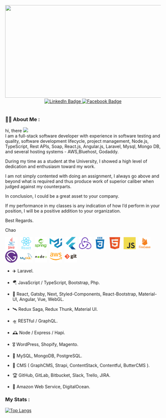 <div align="center">
  <img src="https://media.giphy.com/media/dWesBcTLavkZuG35MI/giphy.gif" width="600" height="300"/>
</div>
 <div id="badges" align="center">
  <a href="https://www.linkedin.com/in/chao-wang-45197a1a4">
    <img src="https://img.shields.io/badge/LinkedIn-blue?style=for-the-badge&logo=linkedin&logoColor=white" alt="LinkedIn Badge"/>
  </a>
  
  <a href="https://www.facebook.com/profile.php?id=100053774950193">
    <img src="https://img.shields.io/badge/FaceBook-red?style=for-the-badge&logo=facebook&logoColor=white" alt="Facebook Badge"/>
  </a>  
</div>
<div id="profileview" align="center">
  <img src="https://komarev.com/ghpvc/?username=ChaoWang318915&style=flat-square&color=blue" alt=""/>
</div>

### :man_technologist: About Me :
hi, there
  <img src="https://media.giphy.com/media/hvRJCLFzcasrR4ia7z/giphy.gif" width="30px"/>  
  I am a full-stack software developer with experience in software testing and quality, software development lifecycle, project management, Node.js, TypeScript, Rest APIs, Soap, React.js, Angular.js, Laravel, Mysql, Mongo DB, and several hosting systems - AWS,Bluehost, Godaddy.

During my time as a student at the University, I showed a high level of dedication and enthusiasm toward my work.

I am not simply contented with doing an assignment, I always go above and beyond what is required and thus produce work of superior caliber when judged against my counterparts.

In conclusion, I could be a great asset to your company.

If my performance in my classes is any indication of how I’d perform in your position, I will be a positive addition to your organization.

Best Regards.

Chao

<div>
  <img src="https://github.com/devicons/devicon/blob/master/icons/java/java-original-wordmark.svg" title="Java" alt="Java" width="40" height="40"/>&nbsp;
  <img src="https://github.com/devicons/devicon/blob/master/icons/react/react-original-wordmark.svg" title="React" alt="React" width="40" height="40"/>&nbsp;
  <img src="https://github.com/devicons/devicon/blob/master/icons/spring/spring-original-wordmark.svg" title="Spring" alt="Spring" width="40" height="40"/>&nbsp;
  <img src="https://github.com/devicons/devicon/blob/master/icons/materialui/materialui-original.svg" title="Material UI" alt="Material UI" width="40" height="40"/>&nbsp;
  <img src="https://github.com/devicons/devicon/blob/master/icons/flutter/flutter-original.svg" title="Flutter" alt="Flutter" width="40" height="40"/>&nbsp;
  <img src="https://github.com/devicons/devicon/blob/master/icons/redux/redux-original.svg" title="Redux" alt="Redux " width="40" height="40"/>&nbsp;
  <img src="https://github.com/devicons/devicon/blob/master/icons/css3/css3-plain-wordmark.svg"  title="CSS3" alt="CSS" width="40" height="40"/>&nbsp;
  <img src="https://github.com/devicons/devicon/blob/master/icons/html5/html5-original.svg" title="HTML5" alt="HTML" width="40" height="40"/>&nbsp;
  <img src="https://github.com/devicons/devicon/blob/master/icons/javascript/javascript-original.svg" title="JavaScript" alt="JavaScript" width="40" height="40"/>&nbsp;
  <img src="https://github.com/devicons/devicon/blob/master/icons/firebase/firebase-plain-wordmark.svg" title="Firebase" alt="Firebase" width="40" height="40"/>&nbsp;
  <img src="https://github.com/devicons/devicon/blob/master/icons/gatsby/gatsby-original.svg" title="Gatsby"  alt="Gatsby" width="40" height="40"/>&nbsp;
  <img src="https://github.com/devicons/devicon/blob/master/icons/mysql/mysql-original-wordmark.svg" title="MySQL"  alt="MySQL" width="40" height="40"/>&nbsp;
  <img src="https://github.com/devicons/devicon/blob/master/icons/nodejs/nodejs-original-wordmark.svg" title="NodeJS" alt="NodeJS" width="40" height="40"/>&nbsp;
  <img src="https://github.com/devicons/devicon/blob/master/icons/amazonwebservices/amazonwebservices-plain-wordmark.svg" title="AWS" alt="AWS" width="40" height="40"/>&nbsp;
  <img src="https://github.com/devicons/devicon/blob/master/icons/git/git-original-wordmark.svg" title="Git" **alt="Git" width="40" height="40"/>
</div>

- :airplane: Laravel.
 
- :parachute:  JavaScript / TypeScript, Bootstrap, Php.

- :helicopter: React, Gatsby, Next, Styled-Components, React-Bootstrap, Material-UI, Angular, Vue, WebGL.
 
- :artificial_satellite: Redux Saga, Redux Thunk, Material UI.
 
- :flying_saucer: RESTful / GraphQL.
 
- :mantelpiece_clock: Node / Express / Hapi.
 
- :medal_military: WordPress, Shopify, Magento.
 
- :medal_sports: MySQL, MongoDB, PostgreSQL.
 
- :2nd_place_medal: CMS ( GraphCMS, Strapi, ContentStack, Contentful, ButterCMS ).
 
- :trophy: GitHub, GitLab, Bitbucket, Slack, Trello, JIRA.
 
- :1st_place_medal: Amazon Web Service, DigitalOcean.
 

### My Stats :
[![Top Langs](https://github-readme-stats.vercel.app/api/top-langs/?username=ChaoWang318915&layout=compact&theme=vision-friendly-dark)](https://github.com/anuraghazra/github-readme-stats)

